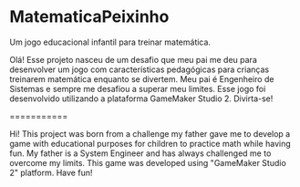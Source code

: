 # MatematicaPeixinho
Um jogo educacional infantil para treinar matemática.

Olá!
Esse projeto nasceu de um desafio que meu pai me deu para desenvolver um jogo com características pedagógicas para crianças treinarem matemática enquanto se divertem.
Meu pai é Engenheiro de Sistemas e sempre me desafiou a superar meu limites.
Esse jogo foi desenvolvido utilizando a plataforma GameMaker Studio 2.
Divirta-se!

===========

Hi!
This project was born from a challenge my father gave me to develop a game with educational purposes for children to practice math while having fun.
My father is a System Engineer and has always challenged me to overcome my limits.
This game was developed using "GameMaker Studio 2" platform.
Have fun!
